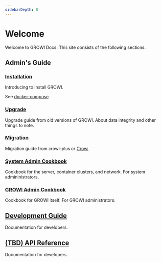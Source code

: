```yaml
---
sidebarDepth: 0
---
```


# Welcome

Welcome to GROWI Docs.
This site consists of the following sections.

## Admin's Guide

### [Installation](getting-started/docker-compose.md)

Introducing to install GROWI.

See [docker-compose](getting-started/docker-compose.md).

### [Upgrade](upgrading/42x.md)

Upgrade guide from old versions of GROWI.
About data integrity and other things to note.

### [Migration](migration-guide/from-crowi-plus-onpremise.md)

Migration guide from crowi-plus or [Crowi](http://site.crowi.wiki/)

### [System Admin Cookbook](admin-cookbook/launch-with-systemd.md)

Cookbook for the server, container clusters, and network. For system admininistrators.

### [GROWI Admin Cookbook](management-cookbook/line-breaks.md)

Cookbook for GROWI itself. For GROWI administrators.

## [Development Guide](/en/dev/)

Documentation for developers.

## [(TBD) API Reference](/en/api/)

Documentation for developers.
